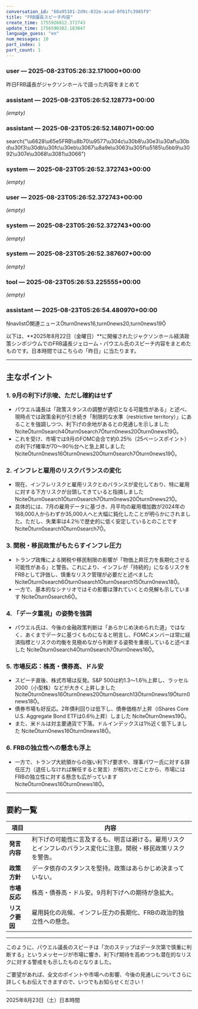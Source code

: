 ```yaml
---
conversation_id: "68a95101-2d9c-832e-acad-0f61fc3985f9"
title: "FRB議長スピーチ内容"
create_time: 1755926812.372743
update_time: 1756590382.183047
language_guess: "en"
num_messages: 10
part_index: 1
part_count: 1
---
```


### user — 2025-08-23T05:26:32.171000+00:00

昨日FRB議長がジャクソンホールで語った内容をまとめて

### assistant — 2025-08-23T05:26:52.128773+00:00

_(empty)_

### assistant — 2025-08-23T05:26:52.148071+00:00

search("\u6628\u65e5FRB\u8b70\u9577\u304c\u30b8\u30e3\u30af\u30bd\u30f3\u30db\u30fc\u30eb\u3067\u8a9e\u3063\u305f\u5185\u5bb9\u3092\u307e\u3068\u3081\u3066")

### system — 2025-08-23T05:26:52.372743+00:00

_(empty)_

### user — 2025-08-23T05:26:52.372743+00:00

_(empty)_

### system — 2025-08-23T05:26:52.372743+00:00

_(empty)_

### system — 2025-08-23T05:26:52.387607+00:00

_(empty)_

### tool — 2025-08-23T05:26:53.225555+00:00

_(empty)_

### assistant — 2025-08-23T05:26:54.480970+00:00

navlist関連ニュースturn0news16,turn0news20,turn0news19

以下は、**2025年8月22日（金曜日）**に開催されたジャクソンホール経済政策シンポジウムでのFRB議長ジェローム・パウエル氏のスピーチ内容をまとめたものです。日本時間ではこちらの「昨日」に当たります。

---

##  主なポイント

###  1. **9月の利下げ示唆、ただし確約はせず**
- パウエル議長は「政策スタンスの調整が適切となる可能性がある」と述べ、現時点では政策金利が引き続き「制限的な水準（restrictive territory）」にあることを強調しつつ、利下げの余地があるとの見通しを示しました citeturn0search4turn0search7turn0news20turn0news19。
- これを受け、市場では9月のFOMC会合で約0.25％（25ベーシスポイント）の利下げ確率が70〜90％台へと急上昇しました citeturn0news16turn0news20turn0search7turn0news19。

###  2. **インフレと雇用のリスクバランスの変化**
- 現在、インフレリスクと雇用リスクとのバランスが変化しており、特に雇用に対する下方リスクが台頭してきていると指摘しました citeturn0search1turn0search7turn0news20turn0news21。
- 具体的には、7月の雇用データに基づき、月平均の雇用増加数が2024年の168,000人からわずか35,000人へと大幅に鈍化したことが明らかにされました。ただし、失業率は4.2％で歴史的に低く安定しているとのことです citeturn0search1turn0search7。

###  3. **関税・移民政策がもたらすインフレ圧力**
- トランプ政権による関税や移民制限の影響が「物価上昇圧力を長期化させる可能性がある」と警告。これにより、インフレが「持続的」になるリスクをFRBとして評価し、慎重なリスク管理が必要だと述べました citeturn0search6turn0search1turn0search15turn0news18。
- 一方で、基本的なシナリオではその影響は薄れていくとの見解も示しています citeturn0search6。

###  4. **「データ重視」の姿勢を強調**
- パウエル氏は、今後の金融政策判断は「あらかじめ決められた道」ではなく、あくまでデータに基づくものになると明言し、FOMCメンバーは常に経済指標とリスクの均衡を見極めながら判断する姿勢を重視していると述べました citeturn0search4turn0search7turn0news16。

###  5. **市場反応：株高・債券高、ドル安**
- スピーチ直後、株式市場は反発。S&P 500は約1.3〜1.6％上昇し、ラッセル2000（小型株）などが大きく上昇しました citeturn0news16turn0news20turn0search13turn0news19turn0news18。
- 債券市場も好反応。2年債利回りは低下し、債券価格が上昇（iShares Core U.S. Aggregate Bond ETFは0.6％上昇）しました citeturn0news19。
- また、米ドルは対主要通貨で下落。ドルインデックスは1％近く低下しました citeturn0news16turn0news18。

###  6. **FRBの独立性への懸念も浮上**
- 一方で、トランプ大統領からの強い利下げ要求や、理事パワー氏に対する辞任圧力（退任しなければ解任すると発言）が相次いだことから、市場にはFRBの独立性に対する懸念も広がっています citeturn0news16turn0news18。

---

##  要約一覧

| 項目 | 内容 |
|------|------|
| **発言内容** | 利下げの可能性に言及するも、明言は避ける。雇用リスクとインフレのバランス変化に注意。関税・移民政策リスクを警告。 |
| **政策方針** | データ依存のスタンスを堅持。政策はあらかじめ決まっていない。 |
| **市場反応** | 株高・債券高・ドル安。9月利下げへの期待が急拡大。 |
| **リスク要因** | 雇用鈍化の兆候、インフレ圧力の長期化、FRBの政治的独立性への懸念。 |

---

このように、パウエル議長のスピーチは「次のステップはデータ次第で慎重に判断する」というメッセージが市場に響き、利下げ期待を高めつつも潜在的なリスクに対する警戒をも示したものとなりました。

ご要望があれば、全文のポイントや市場への影響、今後の見通しについてさらに詳しくもお伝えできますので、いつでもお知らせください！

---

2025年8月23日（土）日本時間
